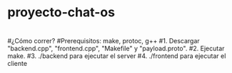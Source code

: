 # proyecto-chat-os
#
#¿Cómo correr?
#Prerequisitos: make, protoc, g++
#1. Descargar "backend.cpp", "frontend.cpp", "Makefile" y "payload.proto".
#2. Ejecutar make.
#3. ./backend <port> para ejecutar el server
#4. ./frontend <username> <ip> <port> para ejecutar el cliente
